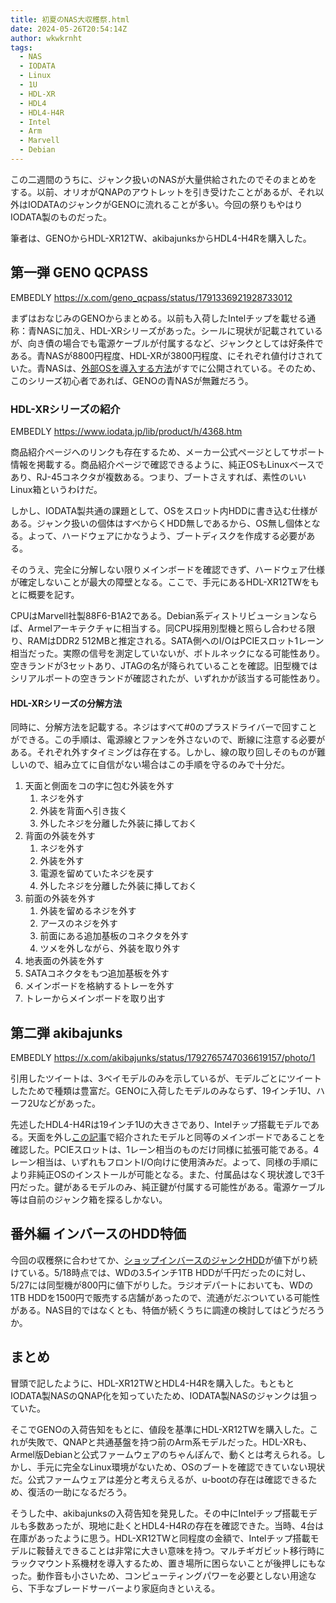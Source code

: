 ```yaml
---
title: 初夏のNAS大収穫祭.html
date: 2024-05-26T20:54:14Z
author: wkwkrnht
tags:
  - NAS
  - IODATA
  - Linux
  - 1U
  - HDL-XR
  - HDL4
  - HDL4-H4R
  - Intel
  - Arm
  - Marvell
  - Debian
---
```


この二週間のうちに、ジャンク扱いのNASが大量供給されたのでそのまとめをする。以前、オリオがQNAPのアウトレットを引き受けたことがあるが、それ以外はIODATAのジャンクがGENOに流れることが多い。今回の祭りもやはりIODATA製のものだった。

筆者は、GENOからHDL-XR12TW、akibajunksからHDL4-H4Rを購入した。

## 第一弾 GENO QCPASS

EMBEDLY https://x.com/geno_qcpass/status/1791336921928733012

まずはおなじみのGENOからまとめる。以前も入荷したIntelチップを載せる通称：青NASに加え、HDL-XRシリーズがあった。シールに現状が記載されているが、向き債の場合でも電源ケーブルが付属するなど、ジャンクとしては好条件である。青NASが8800円程度、HDL-XRが3800円程度、にそれぞれ値付けされていた。青NASは、[外部OSを導入する方法](https://note.com/foxyclouded/n/n4ac4ae4c68a9)がすでに公開されている。そのため、このシリーズ初心者であれば、GENOの青NASが無難だろう。

### HDL-XRシリーズの紹介

EMBEDLY https://www.iodata.jp/lib/product/h/4368.htm

商品紹介ページへのリンクも存在するため、メーカー公式ページとしてサポート情報を掲載する。商品紹介ページで確認できるように、純正OSもLinuxベースであり、RJ-45コネクタが複数ある。つまり、ブートさえすれば、素性のいいLinux箱というわけだ。

しかし、IODATA製共通の課題として、OSをスロット内HDDに書き込む仕様がある。ジャンク扱いの個体はすべからくHDD無しであるから、OS無し個体となる。よって、ハードウェアにかなうよう、ブートディスクを作成する必要がある。

そのうえ、完全に分解しない限りメインボードを確認できず、ハードウェア仕様が確定しないことが最大の障壁となる。ここで、手元にあるHDL-XR12TWをもとに概要を記す。

CPUはMarvell社製88F6-B1A2である。Debian系ディストリビューションならば、Armelアーキテクチャに相当する。同CPU採用別型機と照らし合わせる限り、RAMはDDR2 512MBと推定される。SATA側へのI/OはPCIEスロット1レーン相当だった。実際の信号を測定していないが、ボトルネックになる可能性あり。空きランドが3セットあり、JTAGの名が降られていることを確認。旧型機ではシリアルポートの空きランドが確認されたが、いずれかが該当する可能性あり。

#### HDL-XRシリーズの分解方法

同時に、分解方法を記載する。ネジはすべて#0のプラスドライバーで回すことができる。この手順は、電源線とファンを外さないので、断線に注意する必要がある。それぞれ外すタイミングは存在する。しかし、線の取り回しそのものが難しいので、組み立てに自信がない場合はこの手順を守るのみで十分だ。

1. 天面と側面をコの字に包む外装を外す
	1. ネジを外す
	2. 外装を背面へ引き抜く
	3. 外したネジを分離した外装に挿しておく
2. 背面の外装を外す
	1. ネジを外す
	2. 外装を外す
	3. 電源を留めていたネジを戻す
	4. 外したネジを分離した外装に挿しておく
3. 前面の外装を外す
	1. 外装を留めるネジを外す
	2. アースのネジを外す
	3. 前面にある追加基板のコネクタを外す
	4. ツメを外しながら、外装を取り外す
4. 地表面の外装を外す
5. SATAコネクタをもつ追加基板を外す
6. メインボードを格納するトレーを外す
7. トレーからメインボードを取り出す

## 第二弾 akibajunks

EMBEDLY https://x.com/akibajunks/status/1792765747036619157/photo/1

引用したツイートは、3ベイモデルのみを示しているが、モデルごとにツイートしたためで種類は豊富だ。GENOに入荷したモデルのみならず、19インチ1U、ハーフ2Uなどがあった。

先述したHDL4-H4Rは19インチ1Uの大きさであり、Intelチップ搭載モデルである。天面を外し[この記事](https://note.com/foxyclouded/n/n4ac4ae4c68a9)で紹介されたモデルと同等のメインボードであることを確認した。PCIEスロットは、1レーン相当のものだけ同様に拡張可能である。4レーン相当は、いずれもフロントI/O向けに使用済みだ。よって、同様の手順により非純正OSのインストールが可能となる。また、付属品はなく現状渡しで3千円だった。鍵があるモデルのみ、純正鍵が付属する可能性がある。電源ケーブル等は自前のジャンク箱を探るしかない。

## 番外編 インバースのHDD特価

今回の収穫祭に合わせてか、[ショップインバースのジャンクHDD](https://www.shop-inverse.com/shop/akihabara.html)が値下がり続けている。5/18時点では、WDの3.5インチ1TB HDDが千円だったのに対し、5/27には同型機が800円に値下がりした。ラジオデパートにおいても、WDの1TB HDDを1500円で販売する店舗があったので、流通がだぶついている可能性がある。NAS目的ではなくとも、特価が続くうちに調達の検討してはどうだろうか。

## まとめ

冒頭で記したように、HDL-XR12TWとHDL4-H4Rを購入した。もともとIODATA製NASのQNAP化を知っていたため、IODATA製NASのジャンクは狙っていた。

そこでGENOの入荷告知をもとに、値段を基準にHDL-XR12TWを購入した。これが失敗で、QNAPと共通基盤を持つ前のArm系モデルだった。HDL-XRも、Armel版Debianと公式ファームウェアのちゃんぽんで、動くとは考えられる。しかし、手元に完全なLinux環境がないため、OSのブートを確認できていない現状だ。公式ファームウェアは差分と考えらえるが、u-bootの存在は確認できるため、復活の一助になるだろう。

そうした中、akibajunksの入荷告知を発見した。その中にIntelチップ搭載モデルも多数あったが、現地に赴くとHDL4-H4Rの存在を確認できた。当時、4台は在庫があったように思う。HDL-XR12TWと同程度の金額で、Intelチップ搭載モデルに鞍替えできることは非常に大きい意味を持つ。マルチギガビット移行時にラックマウント系機材を導入するため、置き場所に困らないことが後押しにもなった。動作音も小さいため、コンピューティングパワーを必要としない用途なら、下手なブレードサーバーより家庭向きといえる。




